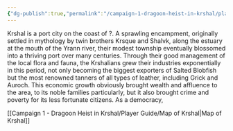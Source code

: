 ```yaml
---
{"dg-publish":true,"permalink":"/campaign-1-dragoon-heist-in-krshal/player-guide/history-of-krshal/","tags":["gardenEntry"]}
---
```


Krshal is a port city on the coast of ?. A sprawling encampment, originally settled in mythology by twin brothers Krsque and Shalvk, along the estuary at the mouth of the Yrann river, their modest township eventually blossomed into a thriving port over many centuries. Through their good management of the local flora and fauna, the Krshalians grew their industries exponentially in this period, not only becoming the biggest exporters of Salted Blobfish but the most renowned tanners of all types of leather, including Grick and Auroch. This economic growth obviously brought wealth and affluence to the area, to its noble families particularly, but it also brought crime and poverty for its less fortunate citizens. As a democracy, 

[[Campaign 1 - Dragoon Heist in Krshal/Player Guide/Map of Krshal\|Map of Krshal]]

